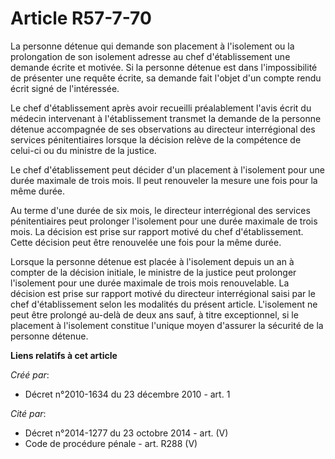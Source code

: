 # Article R57-7-70

La personne détenue qui demande son placement à l'isolement ou la prolongation de son isolement adresse au chef
d'établissement une demande écrite et motivée. Si la personne détenue est dans l'impossibilité de présenter une requête
écrite, sa demande fait l'objet d'un compte rendu écrit signé de l'intéressée. 

Le chef d'établissement après avoir recueilli préalablement l'avis écrit du médecin intervenant à l'établissement transmet la
demande de la personne détenue accompagnée de ses observations au directeur interrégional des services pénitentiaires lorsque
la décision relève de la compétence de celui-ci ou du ministre de la justice. 

Le chef d'établissement peut décider d'un placement à l'isolement pour une durée maximale de trois mois. Il peut renouveler
la mesure une fois pour la même durée. 

Au terme d'une durée de six mois, le directeur interrégional des services pénitentiaires peut prolonger l'isolement pour une
durée maximale de trois mois. La décision est prise sur rapport motivé du chef d'établissement. Cette décision peut être
renouvelée une fois pour la même durée. 

Lorsque la personne détenue est placée à l'isolement depuis un an à compter de la décision initiale, le ministre de la
justice peut prolonger l'isolement pour une durée maximale de trois mois renouvelable. La décision est prise sur rapport
motivé du directeur interrégional saisi par le chef d'établissement selon les modalités du présent article. L'isolement ne
peut être prolongé au-delà de deux ans sauf, à titre exceptionnel, si le placement à l'isolement constitue l'unique moyen
d'assurer la sécurité de la personne détenue.

**Liens relatifs à cet article**

_Créé par_:

  - Décret n°2010-1634 du 23 décembre 2010 - art. 1

_Cité par_:

  - Décret n°2014-1277 du 23 octobre 2014 - art. (V)
  - Code de procédure pénale - art. R288 (V)
